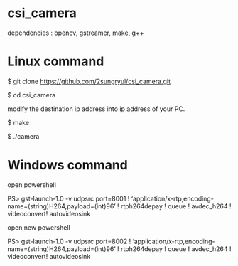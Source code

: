 # csi_camera

dependencies : opencv, gstreamer, make, g++

# Linux command

$ git clone https://github.com/2sungryul/csi_camera.git

$ cd csi_camera

modify the destination ip address into ip address of your PC.

$ make 

$ ./camera

# Windows command

open powershell

PS> gst-launch-1.0 -v udpsrc port=8001 ! ‘application/x-rtp,encoding-name=(string)H264,payload=(int)96’ ! rtph264depay ! queue ! avdec_h264 ! videoconvert! autovideosink

open new powershell

PS> gst-launch-1.0 -v udpsrc port=8002 ! ‘application/x-rtp,encoding-name=(string)H264,payload=(int)96’ ! rtph264depay ! queue ! avdec_h264 ! videoconvert! autovideosink
